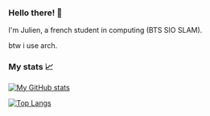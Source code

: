 ### Hello there! 👋

I'm Julien, a french student in computing (BTS SIO SLAM).

btw i use arch.

### My stats :chart_with_upwards_trend:

[![My GitHub stats](https://github-readme-stats.vercel.app/api?username=juliendechaud&show_icons=true&theme=tokyonight)](https://github.com/juliendechaud/juliendechaud)

[![Top Langs](https://github-readme-stats.vercel.app/api/top-langs/?username=juliendechaud&layout=compact)](https://github.com/juliendechaud/juliendechaud)
